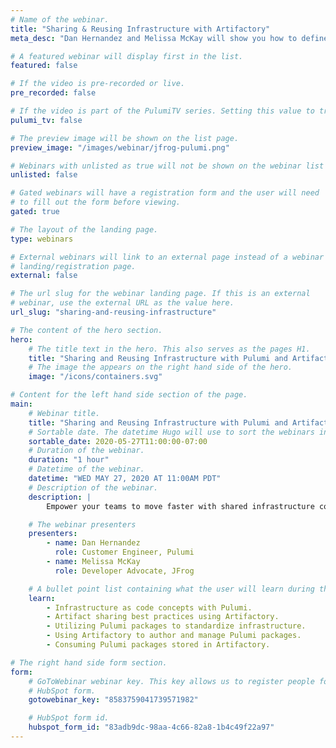 ```yaml
---
# Name of the webinar.
title: "Sharing & Reusing Infrastructure with Artifactory"
meta_desc: "Dan Hernandez and Melissa McKay will show you how to define resources such as VPCs, Kubernetes clusters, and policies using multiple languages."

# A featured webinar will display first in the list.
featured: false

# If the video is pre-recorded or live.
pre_recorded: false

# If the video is part of the PulumiTV series. Setting this value to true will list the video in the "PulumiTV" section.
pulumi_tv: false

# The preview image will be shown on the list page.
preview_image: "/images/webinar/jfrog-pulumi.png"

# Webinars with unlisted as true will not be shown on the webinar list
unlisted: false

# Gated webinars will have a registration form and the user will need
# to fill out the form before viewing.
gated: true

# The layout of the landing page.
type: webinars

# External webinars will link to an external page instead of a webinar
# landing/registration page.
external: false

# The url slug for the webinar landing page. If this is an external
# webinar, use the external URL as the value here.
url_slug: "sharing-and-reusing-infrastructure"

# The content of the hero section.
hero:
    # The title text in the hero. This also serves as the pages H1.
    title: "Sharing and Reusing Infrastructure with Pulumi and Artifactory"
    # The image the appears on the right hand side of the hero.
    image: "/icons/containers.svg"

# Content for the left hand side section of the page.
main:
    # Webinar title.
    title: "Sharing and Reusing Infrastructure with Pulumi and Artifactory"
    # Sortable date. The datetime Hugo will use to sort the webinars in date order.
    sortable_date: 2020-05-27T11:00:00-07:00
    # Duration of the webinar.
    duration: "1 hour"
    # Datetime of the webinar.
    datetime: "WED MAY 27, 2020 AT 11:00AM PDT"
    # Description of the webinar.
    description: |
        Empower your teams to move faster with shared infrastructure components that follow and enforce best practices. Dan Hernandez (Pulumi) and Melissa McKay (JFrog) will show you how to define key resources such as VPCs, storage, Kubernetes clusters, Docker images, serverless functions, and policies using multiple languages. Then, see how easy it is to share these modules across your organization with Artifactory.

    # The webinar presenters
    presenters:
        - name: Dan Hernandez
          role: Customer Engineer, Pulumi
        - name: Melissa McKay
          role: Developer Advocate, JFrog

    # A bullet point list containing what the user will learn during the webinar.
    learn:
        - Infrastructure as code concepts with Pulumi.
        - Artifact sharing best practices using Artifactory.
        - Utilizing Pulumi packages to standardize infrastructure.
        - Using Artifactory to author and manage Pulumi packages.
        - Consuming Pulumi packages stored in Artifactory.

# The right hand side form section.
form:
    # GoToWebinar webinar key. This key allows us to register people for webinars via the
    # HubSpot form.
    gotowebinar_key: "8583759041739571982"

    # HubSpot form id.
    hubspot_form_id: "83adb9dc-98aa-4c66-82a8-1b4c49f22a97"
---
```

